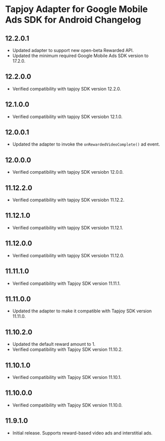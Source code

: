 # Tapjoy Adapter for Google Mobile Ads SDK for Android Changelog

## 12.2.0.1
- Updated adapter to support new open-beta Rewarded API.
- Updated the minimum required Google Mobile Ads SDK version to 17.2.0.

## 12.2.0.0
- Verified compatibility with tapjoy SDK version 12.2.0.

## 12.1.0.0
- Verified compatibility with tapjoy SDK versiobn 12.1.0.

## 12.0.0.1
- Updated the adapter to invoke the `onRewardedVideoComplete()` ad event.

## 12.0.0.0
- Verified compatibility with tapjoy SDK versiobn 12.0.0.

## 11.12.2.0
- Verified compatibility with tapjoy SDK versiobn 11.12.2.

## 11.12.1.0
- Verified compatibility with tapjoy SDK versiobn 11.12.1.

## 11.12.0.0
- Verified compatibility with tapjoy SDK versiobn 11.12.0.

## 11.11.1.0
- Verified compatibility with Tapjoy SDK version 11.11.1.

## 11.11.0.0
- Updated the adapter to make it compatible with Tapjoy SDK version 11.11.0.

## 11.10.2.0
- Updated the default reward amount to 1.
- Verified compatibility with Tapjoy SDK version 11.10.2.

## 11.10.1.0
- Verified compatibility with Tapjoy SDK version 11.10.1.

## 11.10.0.0
- Verified compatibility with Tapjoy SDK version 11.10.0.

## 11.9.1.0
- Initial release. Supports reward-based video ads and interstitial ads.
